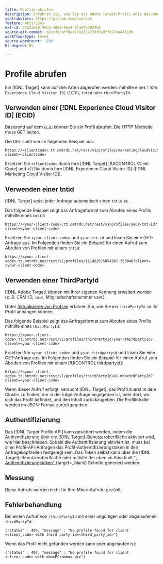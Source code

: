 ```yaml
---
title: Profile abrufen
description: Erfahren Sie, wie Sie mit Adobe Target-Profil-APIs Besucherdaten abrufen können, die in verwendet werden [!DNL Target].
contributors: https://github.com/icaraps
feature: APIs/SDKs
exl-id: b422ae68-49b3-4d60-9ea4-0fa67b6934b0
source-git-commit: b8ccfdcaff6aa17a325727df0a9ffd716e44519b
workflow-type: tm+mt
source-wordcount: '290'
ht-degree: 0%

---
```


# Profile abrufen

Ein [!DNL Target] kann auf drei Arten abgerufen werden: mithilfe eines `[!DNL Experience Cloud Visitor ID]` (`ECID`), `tntid` oder `thirdPartyId`.

## Verwenden einer [!DNL Experience Cloud Visitor ID] (ECID)

Basierend auf dem `ECID` können Sie ein Profil abrufen. Die HTTP-Methode muss GET lauten.

Die URL sieht wie im folgenden Beispiel aus:

```
https://<clientCode>.tt.omtrdc.net/rest/v1/profiles/marketingCloudVisitorId/<ECID>?client=<clientCode>
```

Ersetzen Sie `<clientCode>` durch Ihre [!DNL Target] [!UICONTROL Client Code] und `<ECID>` durch Ihre [!DNL Experience Cloud Visitor ID] ([!DNL Marketing Cloud Visitor ID]).

## Verwenden einer tntid

[!DNL Target] weist jeder Anfrage automatisch einen `tntid` zu.

Das folgende Beispiel zeigt das Anfrageformat zum Abrufen eines Profils mithilfe eines `tntid`:

```
https://<your-client-code>.tt.omtrdc.net/rest/v1/profiles/your-tnt-id?client=<your-client-code>
```

Ersetzen Sie `<your-client-code>` und `your-tnt-id` und lösen Sie eine GET-Anfrage aus. Im Folgenden finden Sie ein Beispiel für einen Aufruf zum Abrufen von Profilen mit einem `tntid`:

```
https://<your-client-code>.tt.omtrdc.net/rest/v1/profiles/111492025094307-353046?client=<your-client-code>
```

## Verwenden einer ThirdPartyId

[!DNL Adobe Target] können mit Ihrer eigenen Kennung erweitert werden (z. B. CRM-ID, `uuid`, Mitgliedschaftsnummer usw.).

Unter [Aktualisieren von Profilen](/help/dev/administer/profile-api/profile-api-overview.md) erfahren Sie, wie Sie ein `thirdPartyId` an Ihr Profil anhängen können.

Das folgende Beispiel zeigt das Anfrageformat zum Abrufen eines Profils mithilfe eines `thirdPartyId`:

```
https://<your-client-code>.tt.omtrdc.net/rest/v1/profiles/thirdPartyId/your-thirdpartyid?client=<your-client-code>
```

Ersetzen Sie `<your-client-code>` und `your-thirdpartyid` und lösen Sie eine GET-Anfrage aus. Im Folgenden finden Sie ein Beispiel für einen Aufruf zum Abrufen von Profilen mit einem [!UICONTROL thirdpartyid]:

```
https://<your-client-code>.tt.omtrdc.net/rest/v1/profiles/thirdPartyId/a1-mbox3rdPartyId?client=<your-client-code>
```

Wenn dieser Aufruf erfolgt, versucht [!DNL Target], das Profil zuerst in dem Cluster zu finden, der in der Edge-Anfrage angegeben ist, oder dort, wo sich das Profil befindet, und den Inhalt zurückzugeben. Die Profilinhalte werden im JSON-Format zurückgegeben.

## Authentifizierung

Das [!DNL Target Profile API] kann gesichert werden, indem die Authentifizierung über die [!DNL Target]-Benutzeroberfläche aktiviert wird, wie hier beschrieben. Sobald die Authentifizierung aktiviert ist, muss bei allen Profil-API-Anfragen das Profil-Authentifizierungstoken in den Anfragekopfzeilen festgelegt sein. Das Token selbst kann über die [!DNL Target]-Benutzeroberfläche oder mithilfe der oben im Abschnitt &quot;[-Authentifizierungstoken“ ](https://developers.adobetarget.com/api/#authentication-tokens){target=_blank} Schritte generiert werden.

## Messung

Diese Aufrufe werden nicht für Ihre Mbox-Aufrufe gezählt.

## Fehlerbehandlung

Bei einem Aufruf von `/thirdPartyId` mit einer ungültigen oder abgelaufenen `thirdPartyId`:

```
{"status" : 404, "message" : "No profile found for client <client_code> with third party id=<third_party_id>"}
```

Wenn das Profil nicht gefunden werden kann oder abgelaufen ist:

```
{"status" : 404, "message" : "No profile found for client <client_code> with mboxPC=<mbox_pc>"}
```
